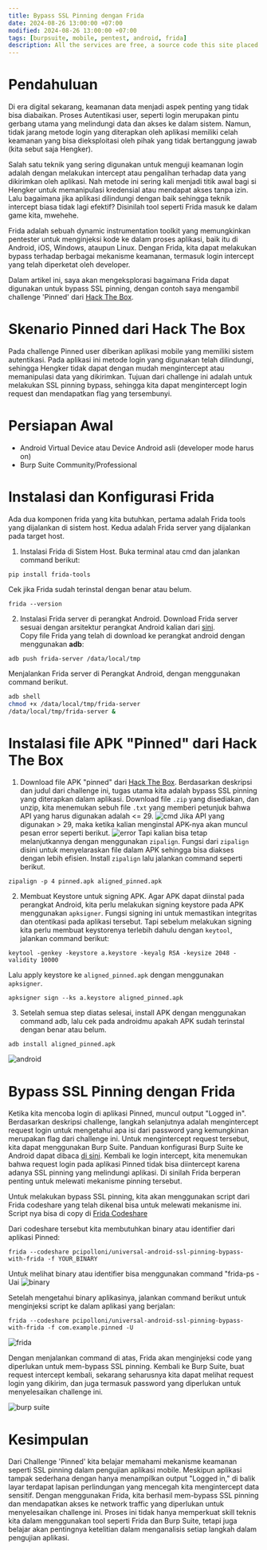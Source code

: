 ```yaml
---
title: Bypass SSL Pinning dengan Frida
date: 2024-08-26 13:00:00 +07:00
modified: 2024-08-26 13:00:00 +07:00
tags: [burpsuite, mobile, pentest, android, frida]
description: All the services are free, a source code this site placed on github repository and intergration with netlify service, another service that you can use is github page for hosting your own static site.
---
```


# Pendahuluan

Di era digital sekarang, keamanan data menjadi aspek penting yang tidak bisa diabaikan. Proses Autentikasi user, seperti login merupakan pintu gerbang utama yang melindungi data dan akses ke dalam sistem. Namun, tidak jarang metode login yang diterapkan oleh aplikasi memiliki celah keamanan yang bisa dieksploitasi oleh pihak yang tidak bertanggung jawab (kita sebut saja Hengker).

Salah satu teknik yang sering digunakan untuk menguji keamanan login adalah dengan melakukan intercept atau pengalihan terhadap data yang dikirimkan oleh aplikasi. Nah metode ini sering kali menjadi titik awal bagi si Hengker untuk memanipulasi kredensial atau mendapat akses tanpa izin. Lalu bagaimana jika aplikasi dilindungi dengan baik sehingga teknik intercept biasa tidak lagi efektif? Disinilah tool seperti Frida masuk ke dalam game kita, mwehehe.

Frida adalah sebuah dynamic instrumentation toolkit yang memungkinkan pentester untuk menginjeksi kode ke dalam proses aplikasi, baik itu di Android, iOS, Windows, ataupun Linux. Dengan Frida, kita dapat melakukan bypass terhadap berbagai mekanisme keamanan, termasuk login intercept yang telah diperketat oleh developer.

Dalam artikel ini, saya akan mengeksplorasi bagaimana Frida dapat digunakan untuk bypass SSL pinning, dengan contoh saya mengambil challenge 'Pinned' dari [Hack The Box](https://app.hackthebox.com/challenges/Pinned).

# Skenario Pinned dari Hack The Box

Pada challenge Pinned user diberikan aplikasi mobile yang memiliki sistem autentikasi. Pada aplikasi ini metode login yang digunakan telah dilindungi, sehingga Hengker tidak dapat dengan mudah mengintercept atau memanipulasi data yang dikirimkan. Tujuan dari challenge ini adalah untuk melakukan SSL pinning bypass, sehingga kita dapat mengintercept login request dan mendapatkan flag yang tersembunyi.

# Persiapan Awal

- Android Virtual Device atau Device Android asli (developer mode harus on)
- Burp Suite Community/Professional

# Instalasi dan Konfigurasi Frida

Ada dua komponen frida yang kita butuhkan, pertama adalah Frida tools yang dijalankan di sistem host. Kedua adalah Frida server yang dijalankan pada target host.

1. Instalasi Frida di Sistem Host.
Buka terminal atau cmd dan jalankan command berikut:
```
pip install frida-tools
```
Cek jika Frida sudah terinstal dengan benar atau belum.
```
frida --version
```
2. Instalasi Frida server di perangkat Android.
Download Frida server sesuai dengan arsitektur perangkat Android kalian dari [sini](https://github.com/frida/frida/releases).  
Copy file Frida yang telah di download ke perangkat android dengan menggunakan **adb**:
```
adb push frida-server /data/local/tmp
```
Menjalankan Frida server di Perangkat Android, dengan menggunakan command berikut.
```bash
adb shell
chmod +x /data/local/tmp/frida-server
/data/local/tmp/frida-server &
```

# Instalasi file APK "Pinned" dari Hack The Box

1. Download file APK "pinned" dari [Hack The Box](https://app.hackthebox.com/challenges/Pinned). Berdasarkan deskripsi dan judul dari challenge ini, tugas utama kita adalah bypass SSL pinning yang diterapkan dalam aplikasi. Download file `.zip` yang disediakan, dan unzip, kita menemukan sebuh file `.txt` yang memberi petunjuk bahwa API yang harus digunakan adalah <= 29. 
<img src="/assets/blog-images/bypass-ssl-pinning-login-dengan-frida/img1.png" alt="cmd"> Jika API yang digunakan > 29, maka ketika kalian menginstal APK-nya akan muncul pesan error seperti berikut.
<img src="/assets/blog-images/bypass-ssl-pinning-login-dengan-frida/img2.png" alt="error"> Tapi kalian bisa tetap melanjutkannya dengan menggunakan `zipalign`. Fungsi dari `zipalign` disini untuk menyelaraskan file dalam APK sehingga bisa diakses dengan lebih efisien. Install `zipalign` lalu jalankan command seperti berikut.
```
zipalign -p 4 pinned.apk aligned_pinned.apk
```
2. Membuat Keystore untuk signing APK. Agar APK dapat diinstal pada perangkat Android, kita perlu melakukan signing keystore pada APK menggunakan `apksigner`. Fungsi signing ini untuk memastikan integritas dan otentikasi pada aplikasi tersebut. Tapi sebelum melakukan signing kita perlu membuat keystorenya terlebih dahulu dengan `keytool`, jalankan command berikut:
```
keytool -genkey -keystore a.keystore -keyalg RSA -keysize 2048 -validity 10000
```
Lalu apply keystore ke `aligned_pinned.apk` dengan menggunakan `apksigner`.
```
apksigner sign --ks a.keystore aligned_pinned.apk
```
3. Setelah semua step diatas selesai, install APK dengan menggunakan command adb, lalu cek pada androidmu apakah APK sudah terinstal dengan benar atau belum.
```
adb install aligned_pinned.apk
```
<img src="/assets/blog-images/bypass-ssl-pinning-login-dengan-frida/img3.png" alt="android">

# Bypass SSL Pinning dengan Frida

Ketika kita mencoba login di aplikasi Pinned, muncul output "Logged in". Berdasarkan deskripsi challenge, langkah selanjutnya adalah mengintercept request login untuk mengetahui apa isi dari password yang kemungkinan merupakan flag dari challenge ini. Untuk mengintercept request tersebut, kita dapat menggunakan Burp Suite. Panduan konfigurasi Burp Suite ke Android dapat dibaca [di sini](https://dickytrianza.my.id/konfigurasi-burpsuite-ke-android-studio/). Kembali ke login intercept, kita menemukan bahwa request login pada aplikasi Pinned tidak bisa diintercept karena adanya SSL pinning yang melindungi aplikasi. Di sinilah Frida berperan penting untuk melewati mekanisme pinning tersebut.

Untuk melakukan bypass SSL pinning, kita akan menggunakan script dari Frida codeshare yang telah dikenal bisa untuk melewati mekanisme ini. Script nya bisa di copy di [Frida Codeshare](https://codeshare.frida.re/@pcipolloni/universal-android-ssl-pinning-bypass-with-frida/)

Dari codeshare tersebut kita membutuhkan binary atau identifier dari aplikasi Pinned:
```
frida --codeshare pcipolloni/universal-android-ssl-pinning-bypass-with-frida -f YOUR_BINARY
```

Untuk melihat binary atau identifier bisa menggunakan command "frida-ps -Uai
<img src="/assets/blog-images/bypass-ssl-pinning-login-dengan-frida/img4.png" alt="binary">

Setelah mengetahui binary aplikasinya, jalankan command berikut untuk menginjeksi script ke dalam aplikasi yang berjalan:
```
frida --codeshare pcipolloni/universal-android-ssl-pinning-bypass-with-frida -f com.example.pinned -U
```
<img src="/assets/blog-images/bypass-ssl-pinning-login-dengan-frida/img5.png" alt="frida">

Dengan menjalankan command di atas, Frida akan menginjeksi code yang diperlukan untuk mem-bypass SSL pinning. Kembali ke Burp Suite, buat request intercept kembali, sekarang seharusnya kita dapat melihat request login yang dikirim, dan juga termasuk password yang diperlukan untuk menyelesaikan challenge ini.

<img src="/assets/blog-images/bypass-ssl-pinning-login-dengan-frida/img6.png" alt="burp suite">


# Kesimpulan

Dari Challenge 'Pinned' kita belajar memahami mekanisme keamanan seperti SSL pinning dalam pengujian aplikasi mobile. Meskipun aplikasi tampak sederhana dengan hanya menampilkan output "Logged in," di balik layar terdapat lapisan perlindungan yang mencegah kita mengintercept data sensitif. Dengan menggunakan Frida, kita berhasil mem-bypass SSL pinning dan mendapatkan akses ke network traffic yang diperlukan untuk menyelesaikan challenge ini. Proses ini tidak hanya memperkuat skill teknis kita dalam menggunakan tool seperti Frida dan Burp Suite, tetapi juga belajar akan pentingnya ketelitian dalam menganalisis setiap langkah dalam pengujian aplikasi. 






